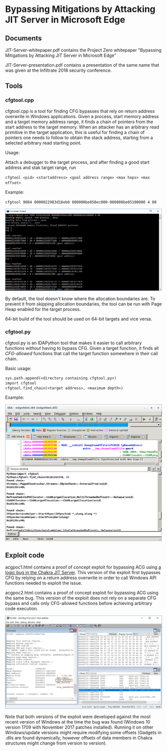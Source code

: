 # Bypassing Mitigations by Attacking JIT Server in Microsoft Edge

## Documents

JIT-Server-whitepaper.pdf contains the Project Zero whitepaper "Bypassing Mitigations by Attacking JIT Server in Microsoft Edge"

JIT-Server-presentation.pdf contains a presentation of the same name that was given at the Infiltrate 2018 security conference.

## Tools

### cfgtool.cpp

cfgtool.cpp is a tool for finding CFG bypasses that rely on return address overwrite in Windows applications. Given a process, start memory address and a target memory address range, it finds a chain of pointers from the start address to the target memory. When an attacker has an arbitrary read primitive in the target application, this is useful for finding a chain of pointers one needs to follow to obtain the stack address, starting from a selected arbitrary read starting point.

Usage:

Attach a debugger to the target process, and after finding a good start address and stak target range, run

`cfgtool <pid> <startaddress> <goal address range> <max hops> <max offset>`

Example:

`cfgtool 9084 0000022983d16eb0 000000be050ec000-000000be05100000 4 80`

<img alt="cfgtool.cpp" src="screenshots/cfgtool1.png"/>

By default, the tool doesn't know where the allocation boundaries are. To prevent it from skipping allocation boundaries, the tool can be run with Page Heap enabled for the target process.

64-bit build of the tool should be used on 64-bit targets and vice versa.

### cfgtool.py

cfgtool.py is an IDAPython tool that makes it easier to call arbitrary functions *without* having to bypass CFG. Given a target function, it finds all *CFG-allowed* functions that call the target function somewhere in their call chain.

Basic usage:

```
sys.path.append(<directory containing cfgtool.py>)
import cfgtool
cfgtool.find_chain(<target address>, <maximum depth>)
```

Example:

<img alt="cfgtool.py" src="screenshots/cfgtool2.png"/>

## Exploit code

acgpoc1.html contains a proof of concept exploit for bypassing ACG using [a logic bug in the Chakra JIT Server](https://bugs.chromium.org/p/project-zero/issues/detail?id=1435). This version of the exploit first bypasses CFG by relying on a return address overwrite in order to call Windows API functions needed to exploit the issue.

acgpoc2.html contains a proof of concept exploit for bypassing ACG using the same bug. This version of the exploit does not rely on a separate CFG bypass and calls only CFG-allowed functions before achieving arbitrary code execution.

<img alt="acgpoc2.html" src="screenshots/acgpoc2.png"/>

Note that both versions of the exploit were developed against the most recent version of Windows at the time the bug was found (Windows 10 version 1709 with November 2017 patches installed). Running it on other Windows/update versions might require modifying some offsets (Gadgets in .dlls are found dynamically, however offsets of data members in Chakra structures might change from version to version).

